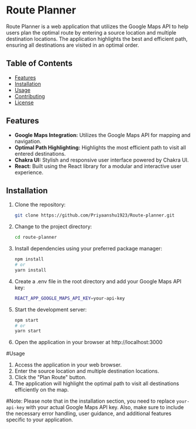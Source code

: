 # Route Planner

Route Planner is a web application that utilizes the Google Maps API to help users plan the optimal route by entering a source location and multiple destination locations. The application highlights the best and efficient path, ensuring all destinations are visited in an optimal order.

## Table of Contents
- [Features](#features)
- [Installation](#installation)
- [Usage](#usage)
- [Contributing](#contributing)
- [License](#license)

## Features
- **Google Maps Integration:** Utilizes the Google Maps API for mapping and navigation.
- **Optimal Path Highlighting:** Highlights the most efficient path to visit all entered destinations.
- **Chakra UI:** Stylish and responsive user interface powered by Chakra UI.
- **React:** Built using the React library for a modular and interactive user experience.

## Installation
1. Clone the repository:
   ```bash
   git clone https://github.com/Priyaanshu1923/Route-planner.git
2. Change to the project directory:
    ```bash
    cd route-planner
3. Install dependencies using your preferred package manager:
    ```bash
    npm install
   # or
   yarn install
4. Create a .env file in the root directory and add your Google Maps API key:
    ```bash
    REACT_APP_GOOGLE_MAPS_API_KEY=your-api-key
5. Start the development server:
    ```bash
    npm start
    # or
    yarn start
6. Open the application in your browser at http://localhost:3000


#Usage

1. Access the application in your web browser.
2. Enter the source location and multiple destination locations.
3. Click the "Plan Route" button.
4. The application will highlight the optimal path to visit all destinations efficiently on the map.

#Note: 
Please note that in the installation section, you need to replace `your-api-key` with your actual Google Maps API key. Also, make sure to include the necessary error handling, user guidance, and additional features specific to your application.




